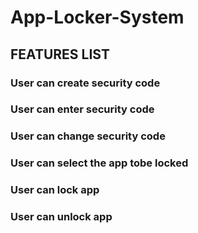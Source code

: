 # App-Locker-System
## FEATURES LIST
### User can create security code
### User can enter security code
### User can change security code
### User can select the app tobe locked
### User can lock app
### User can unlock app
